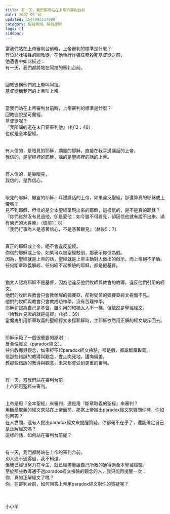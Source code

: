 ```yaml
---
title: 有一天，我們都將站在上帝的審判台前
date: 2007-05-16
updated: 1547993514000
category: 聖經無誤、解經原則
tags: []
sidebar: 
---
```


<p>當我們站在上帝審判台前時，上帝審判的標準是什麼？<br/><!--more-->有位悲壯犧牲的回教徒，在他執行炸彈任務殺死基督徒之前，<br/>他遺書中如此描述：<br/>有一天，我們都將站在阿拉的審判台前。<br/><br/><br/>回教徒稱他們的上帝叫阿拉。<br/>基督徒稱我們的上帝叫上帝。<br/><br/><br/>當我們站在上帝審判台前時，上帝審判的標準是什麼？<br/>回教徒說是可蘭經，<br/>基督徒呢？<br/>『我所講的道在末日要審判他』（約12：48）<br/>也就是全本聖經。<br/><br/><br/>有人信的，是眼見的耶穌，顯靈的耶穌，直接在我耳邊講話的上帝。<br/>我信的，是聖經裡的耶穌，講的是聖經裡的話的上帝。<br/><br/><br/>有人信的，是靠眼見，<br/>我信的，是靠信心。<br/><br/><br/>眼見的耶穌、顯靈的耶穌、耳邊講話的上帝，如果違反聖經，那還算真的耶穌或上帝嗎？<br/>見不到耶穌，但信的是全本聖經呈現出來的耶穌，這樣信的，是不是真的耶穌？<br/>『你們雖然沒有見過他，卻是愛他；如今雖不得看見，卻因信他就有說不出來、滿有榮光的大喜樂』（彼前1：8）<br/>『我們行事為人是憑著信心，不是憑著眼見』（林後5：7）<br/><br/><br/>真正的耶穌或上帝，絕不會違反聖經。<br/>你信的耶穌或上帝，如果可以被聖經駁倒，那表示你信為假。<br/>因為，聖經就是上帝的話，聖經就是上帝主動對人做出的啟示，而上帝絕不矛盾。<br/>任何斷章取義解經、任何經不起檢驗的耶穌，都是假基督。<br/><br/><br/>猶太人認為耶穌不是基督，因為他違反他們牧師與教會的教導，違反他們引用的經文。<br/>他們的牧師與教會只會教榮耀的彌賽亞，卻對受苦的彌賽亞經文視而不見。<br/>他們的牧師與教會只會教成功神學，沒有苦難神學。<br/>耶穌卻認為自己是基督，雖引用的和猶太人不一樣，但依然是聖經經文。<br/>『給我作見證的就是這經』（約5：39）<br/>當魔鬼引用斷章取義的聖經經文來探耶穌時，主耶穌依然用正解的經文駁斥回去。<br/><br/><br/>耶穌示範了一個很重要的原則：<br/>反合性經文（paradox經文）。<br/>任何教導與觀念，如果經不起paradox經文檢驗，都是假，都屬斷章取義。<br/>信那些錯誤的教導與觀念，會走向死地，邁向偏差。<br/>教那些錯誤的教導與觀念，未來都會受到更重的審判。<br/><br/><br/>有一天，當我們站在審判台前，<br/>上帝要用聖經來審判。<br/><br/><br/>上帝是用『全本聖經』來審判，還是用『斷章取義的聖經』來審判？<br/>用斷章取義的經文來站在上帝面前，那當上帝搬出paradox經文來質問你時，你如何回答？<br/>在人世間，連有人提出paradox經文來提醒質疑，你都毫不在乎了，還能確定自己是正解經文嗎？<br/>這樣的話，如何站在審判台前呢？<br/><br/><br/>有一天，我們都將站在上帝的審判台前。<br/>別人通不通得過，我不知道。<br/>但我已經很努力在今生，就已經盡量讓自己所教的通得過全本聖經檢驗。<br/>至於那些教導通不過paradox經文檢驗的觀念的人，我只能再提醒一次：<br/>你，真的正解經文了嗎？<br/>你，在審判台前，如何回答上帝用paradox經文對你的質疑呢？<br/><br/><br/><br/>小小羊<br/></p><p> </p><br/><br/><br/>